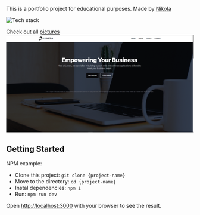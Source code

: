 This is a portfolio project for educational purposes. Made by [Nikola](https://www.nikolastancic.com/)

![Tech stack](https://skillicons.dev/icons?i=nextjs,react,ts,tailwind)

Check out all [pictures](public/assets/screenshots/)
![Home page](public/assets/screenshots/home.png)
## Getting Started

NPM example:
- Clone this project: `git clone {project-name}`
- Move to the directory: `cd {project-name}`
- Instal dependencies: `npm i`
- Run: `npm run dev`

Open [http://localhost:3000](http://localhost:3000) with your browser to see the result.
